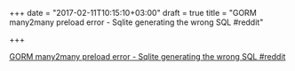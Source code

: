 +++
date = "2017-02-11T10:15:10+03:00"
draft = true
title = "GORM many2many preload error - Sqlite generating the wrong SQL  #reddit"

+++

<p><a href="https://t.co/KdoYFxgzn6">GORM many2many preload error - Sqlite generating the wrong SQL  #reddit</a></p>
